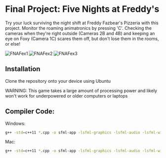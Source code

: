 # Final Project: Five Nights at Freddy's
Try your luck surviving the night shift at Freddy Fazbear's Pizzeria with this project. Monitor the roaming animatronics by pressing 'C'. Checking the cameras when they're right outside (Cameras 2B and 4B) and keeping an eye on Foxy (Camera 1C) scares them off, but don't lose them in the rooms, or else! 

![FNAFex1](https://github.com/user-attachments/assets/623dcd3c-8f4e-49e2-a9d9-1ff3667a6f4c)
![FNAFex2](https://github.com/user-attachments/assets/8e03d4e1-681a-44d4-9b67-9286c5d7cb1d)
![FNAFex3](https://github.com/user-attachments/assets/df770e50-b0b5-49b2-8f05-456be5c160de)

## Installation
Clone the repository onto your device using Ubuntu

WARNING: This game takes a large amount of processing power and likely won't work for underpowered or older computers or laptops

## Compiler Code:
Windows:
```bash
g++ -std=c++11 *.cpp -o sfml-app -lsfml-graphics -lsfml-audio -lsfml-window -lsfml-system
```
Mac:
```bash
g++ -std=c++11 *.cpp -o sfml-app -lsfml-graphics -lsfml-audio -lsfml-window -lsfml-system -I/usr/local/opt/sfml@2/include -L/usr/local/opt/sfml@2/lib
```
